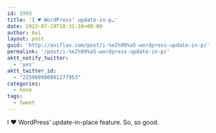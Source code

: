 ```yaml
---
id: 1993
title: 'I ♥ WordPress’ update-in-p…'
date: 2012-07-19T10:31:10+00:00
author: Avi
layout: post
guid: 'http://aviflax.com/post/i-%e2%99%a5-wordpress-update-in-p/'
permalink: '/post/i-%e2%99%a5-wordpress-update-in-p/'
aktt_notify_twitter:
  - 'yes'
aktt_twitter_id:
  - "225960980801277953"
categories:
  - none
tags:
  - tweet
---
```

I ♥ WordPress’ update-in-place feature. So, so good.